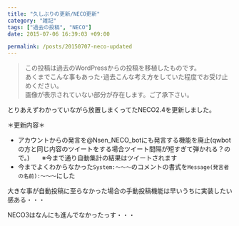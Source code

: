 ```yaml
---
title: "久しぶりの更新/NECO更新"
category: "雑記"
tags: ["過去の投稿", "NECO"]
date: 2015-07-06 16:39:03 +09:00

permalink: /posts/20150707-neco-updated
---
```


> この投稿は過去のWordPressからの投稿を移植したものです。  
> あくまでこんな事もあった･過去こんな考え方をしていた程度でお受け止めください。  
> 画像が表示されていない部分が存在します。ご了承下さい。

とりあえずわかっていながら放置しまくってたNECO2.4を更新しました。


＊更新内容＊

  * アカウントからの発言を@Nsen\_NECO\_botにも発言する機能を廃止(qwbotの方と同じ内容のツイートをする場合ツイート間隔が短すぎて弾かれる？ので。)　　※今まで通り自動集計の結果はツイートされます
  * 今までよくわからなかった`System:～～～`のコメントの書式を`Message(発言者の名前):～～～`にした

大きな事が自動投稿に至らなかった場合の手動投稿機能は早いうちに実装したい感ある・・・

NECO3はなんにも進んでなかったっす・・・
